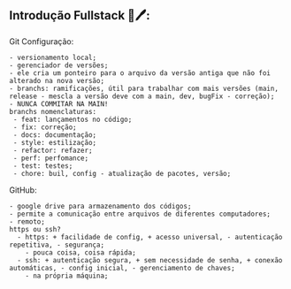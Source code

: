 
## Introdução Fullstack 📓🖊:

Git Configuração:

    - versionamento local;
    - gerenciador de versões;
    - ele cria um ponteiro para o arquivo da versão antiga que não foi alterado na nova versão;
    - branchs: ramificações, útil para trabalhar com mais versões (main, release - mescla a versão deve com a main, dev, bugFix - correção);
    - NUNCA COMMITAR NA MAIN!
    branchs nomenclaturas:
     - feat: lançamentos no código;
     - fix: correção;
     - docs: documentação;
     - style: estilização;
     - refactor: refazer;
     - perf: perfomance;
     - test: testes;
     - chore: buil, config - atualização de pacotes, versão;

GitHub:

    - google drive para armazenamento dos códigos;
    - permite a comunicação entre arquivos de diferentes computadores;
    - remoto;
    https ou ssh?
      - https: + facilidade de config, + acesso universal, - autenticação repetitiva, - segurança;
        - pouca coisa, coisa rápida;
      - ssh: + autenticação segura, + sem necessidade de senha, + conexão automáticas, - config inicial, - gerenciamento de chaves;
        - na própria máquina;